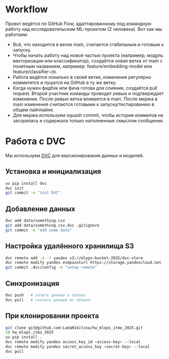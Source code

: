 # Workflow

Проект ведётся по GitHub Flow, адаптированному под командную работу над исследовательским ML-проектом (2 человека). Вот как мы работаем:
- Всё, что находится в ветке main, считается стабильным и готовым к запуску.
- Чтобы начать работу над новой частью проекта (например, модуль векторизации или классификатор), создаётся новая ветка от main с понятным названием, например: feature/embedding-model или feature/classifier-cb.
- Работа ведётся локально в своей ветке, изменения регулярно коммитятся и пушатся на GitHub в ту же ветку.
- Когда нужен фидбэк или фича готова для слияния, создаётся pull request. Второй участник команды проводит ревью и подтверждает изменения. После ревью ветка вливается в main. После мержа в main изменения считаются готовыми к запуску/тестированию в общем пайплайне.
- Для мержа используем squash commit, чтобы история коммитов не засорялась и содержала только наполненные смыслом сообщения.

# Работа с DVC

Мы используем [DVC](https://dvc.org/) для версионирования данных и моделей.

##  Установка и инициализация

```bash
uv pip install dvc
dvc init
git commit -m "init DVC"
```
##  Добавление данных

```bash
dvc add data/something.csv
git add data/something.csv.dvc .gitignore
git commit -m "add some data"
```

##  Настройка удалённого хранилища S3

```bash
dvc remote add -d -f yandex s3://mlops-bucket-2025/dvc-store
dvc remote modify yandex endpointurl https://storage.yandexcloud.net 
git commit .dvc/config -m "setup remote"
```

## Синхронизация

```bash
dvc push   # залить данные в облако
dvc pull   # скачать данные из облака
```

## При клонировании проекта

```bash
git clone git@github.com:LadaNikitina/hw_mlops_itmo_2025.git
cd hw_mlops_itmo_2025
uv pip install .
dvc remote modify yandex access_key_id <access-key> --local
dvc remote modify yandex secret_access_key <secret-key> --local
dvc pull
```
